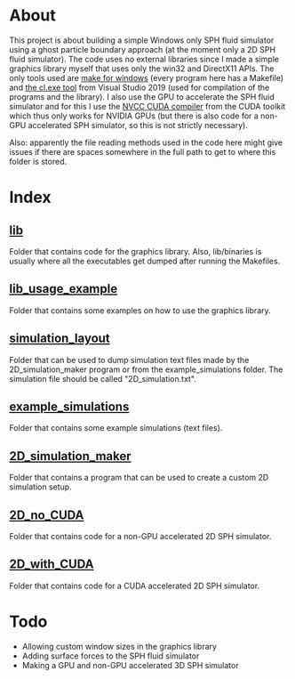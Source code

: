 # About

This project is about building a simple Windows only SPH fluid simulator using a ghost particle boundary approach (at the moment only a 2D SPH fluid simulator). The code uses no external libraries since I made a simple graphics library myself that uses only the win32 and DirectX11 APIs. The only tools used are [make for windows](https://gnuwin32.sourceforge.net/packages/make.htm) (every program here has a Makefile) and [the cl.exe tool](https://learn.microsoft.com/en-us/cpp/build/reference/compiler-options?view=msvc-170) from Visual Studio 2019 (used for compilation of the programs and the library). I also use the GPU to accelerate the SPH fluid simulator and for this I use the [NVCC CUDA compiler](https://developer.nvidia.com/cuda-downloads) from the CUDA toolkit which thus only works for NVIDIA GPUs (but there is also code for a non-GPU accelerated SPH simulator, so this is not strictly necessary).

Also: apparently the file reading methods used in the code here might give issues if there are spaces somewhere in the full path to get to where this folder is stored.

# Index
## [lib](./lib/)

Folder that contains code for the graphics library. Also, lib/binaries is usually where all the executables get dumped after running the Makefiles.

## [lib_usage_example](./lib_usage_example/)

Folder that contains some examples on how to use the graphics library.

## [simulation_layout](./simulation_layout/)

Folder that can be used to dump simulation text files made by the 2D_simulation_maker program or from the example_simulations folder. The simulation file should be called "2D_simulation.txt".

## [example_simulations](./example_simulations/)

Folder that contains some example simulations (text files).

## [2D_simulation_maker](./2D_simulation_maker/)

Folder that contains a program that can be used to create a custom 2D simulation setup.

## [2D_no_CUDA](./2D_no_CUDA/)

Folder that contains code for a non-GPU accelerated 2D SPH simulator.

## [2D_with_CUDA](./2D_with_CUDA/)

Folder that contains code for a CUDA accelerated 2D SPH simulator.

# Todo

- Allowing custom window sizes in the graphics library
- Adding surface forces to the SPH fluid simulator
- Making a GPU and non-GPU accelerated 3D SPH simulator

